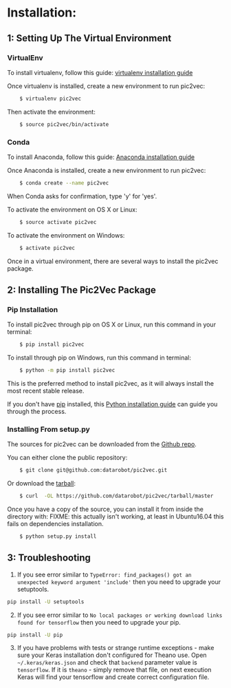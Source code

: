 Installation:
============


1: Setting Up The Virtual Environment
---------------------------------

### VirtualEnv
To install virtualenv, follow this guide: [virtualenv installation guide](http://sourabhbajaj.com/mac-setup/Python/virtualenv.html)

Once virtualenv is installed, create a new environment to run pic2vec:

```bash
    $ virtualenv pic2vec
```
Then activate the environment:

```bash
    $ source pic2vec/bin/activate
```

### Conda
To install Anaconda, follow this guide: [Anaconda installation guide](https://docs.continuum.io/anaconda/install)

Once Anaconda is installed, create a new environment to run pic2vec:

```bash
    $ conda create --name pic2vec
```

When Conda asks for confirmation, type 'y' for 'yes'.

To activate the environment on OS X or Linux:

```bash
    $ source activate pic2vec
```

To activate the environment on Windows:
```bash
    $ activate pic2vec
```


Once in a virtual environment, there are several ways to install the
pic2vec package.



2: Installing The Pic2Vec Package
-------------------

### Pip Installation
To install pic2vec through pip on OS X or Linux, run this command in your terminal:

```bash
    $ pip install pic2vec
```
To install through pip on Windows, run this command in terminal:

```bash
    $ python -m pip install pic2vec
```

This is the preferred method to install pic2vec, as it will always install the most recent stable release.

If you don't have [pip](https://pip.pypa.io) installed, this [Python installation guide](http://docs.python-guide.org/en/latest/starting/installation/) can guide you through the process.


### Installing From setup.py
The sources for pic2vec can be downloaded from the [Github repo](https://github.com/datarobot/pic2vec).

You can either clone the public repository:

```bash
    $ git clone git@github.com:datarobot/pic2vec.git
```
Or download the [tarball](https://github.com/datarobot/pic2vec/tarball/master):

```bash
    $ curl  -OL https://github.com/datarobot/pic2vec/tarball/master
```

Once you have a copy of the source, you can install it from inside the directory with:
FIXME: this actually isn't working, at least in Ubuntu16.04 this fails on dependencies installation.

```bash
    $ python setup.py install
```


3: Troubleshooting
---------------

1. If you see error similar to `TypeError: find_packages() got an unexpected
keyword argument 'include'` then you need to upgrade your setuptools.

```bash
pip install -U setuptools
```

2. If you see error similar to `No local packages or working download links
found for tensorflow`  then you need to upgrade your pip.

```bash
pip install -U pip
```

3. If you have problems with tests or strange runtime exceptions - make sure
your Keras installation don't configured for Theano use. Open `~/.keras/keras.json`
and check that `backend` parameter value is `tensorflow`. If it is `theano` -
simply remove that file, on next execution Keras will find your tensorflow
and create correct configuration file.
